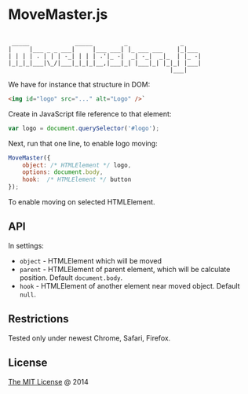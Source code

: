# MoveMaster.js

```

 _____             _____         _               _
|     |___ _ _ ___|     |___ ___| |_ ___ ___    |_|___
| | | | . | | | -_| | | | .'|_ -|  _| -_|  _|_  | |_ -|
|_|_|_|___|\_/|___|_|_|_|__,|___|_| |___|_| |_|_| |___|
                                              |___|

```

We have for instance that structure in DOM:

```html
<img id="logo" src="..." alt="Logo" />`
```

Create in JavaScript file reference to that element:

```javascript
var logo = document.querySelector('#logo');
```

Next, run that one line, to enable logo moving:

```javascript
MoveMaster({
    object: /* HTMLElement */ logo,
    options: document.body,
    hook:  /* HTMLElement */ button
});
```

To enable moving on selected HTMLElement.

## API

In settings:

 - `object` - HTMLElement which will be moved
 - `parent` - HTMLElement of parent element, which will be calculate position. Default `document.body`.
 - `hook` - HTMLElement of another element near moved object. Default `null`.

## Restrictions

Tested only under newest Chrome, Safari, Firefox.

## License

[The MIT License](http://piecioshka.mit-license.org) @ 2014
